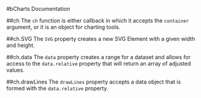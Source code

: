 #bCharts Documentation

##ch
The `ch` function is either callback in which it accepts the `container` argument, or it is an object for charting tools.

##ch.SVG
The `SVG` property creates a new SVG Element with a given width and height.

##ch.data
The `data` property creates a range for a dataset and allows for access to the `data.relative` property that will return an array of adjusted values.

##ch.drawLines
The `drawLines` property accepts a data object that is formed with the `data.relative` property.

